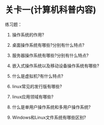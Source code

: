 # 关卡一\(计算机科普内容\)

练习题：

1. 操作系统的作用?

2. 桌面操作系统有哪些?分别有什么特点?

3. 服务器操作系统有哪些?分别有什么特点?

4. 嵌入式操作系统以及移动设备操作系统有哪些?

5. 什么是虚拟机?有什么特点?

6. linux常见的发行版有哪些?

7. linux应用领域有哪些?

8. 什么是单用户操作系统和多用户操作系统?

9. Windows和Linux文件系统有哪些区别?



